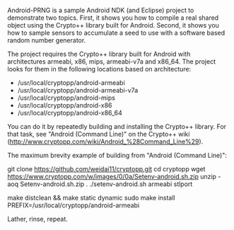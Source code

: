 Android-PRNG is a sample Android NDK (and Eclipse) project to demonstrate two topics. First, it shows you how to compile a real shared object using the Crypto++ library built for Android. Second, it shows you how to sample sensors to accumulate a seed to use with a software based random number generator.

The project requires the Crypto++ library built for Android with architectures armeabi, x86, mips, armeabi-v7a and x86_64. The project looks for them in the following locations based on architecture:

 * /usr/local/cryptopp/android-armeabi
 * /usr/local/cryptopp/android-armeabi-v7a
 * /usr/local/cryptopp/android-mips
 * /usr/local/cryptopp/android-x86
 * /usr/local/cryptopp/android-x86_64
 
You can do it by repeatedly building and installing the Crypto++ library. For that task, see "Android (Command Line)" on the Crypto++ wiki (http://www.cryptopp.com/wiki/Android_%28Command_Line%29).

The maximum brevity example of building from "Android (Command Line)":

  git clone https://github.com/weidai11/cryptopp.git
  cd cryptopp
  wget https://www.cryptopp.com/w/images/0/0a/Setenv-android.sh.zip
  unzip -aoq Setenv-android.sh.zip
  . ./setenv-android.sh armeabi stlport
  
  make distclean && make static dynamic
  sudo make install PREFIX=/usr/local/cryptopp/android-armeabi
  
Lather, rinse, repeat.
